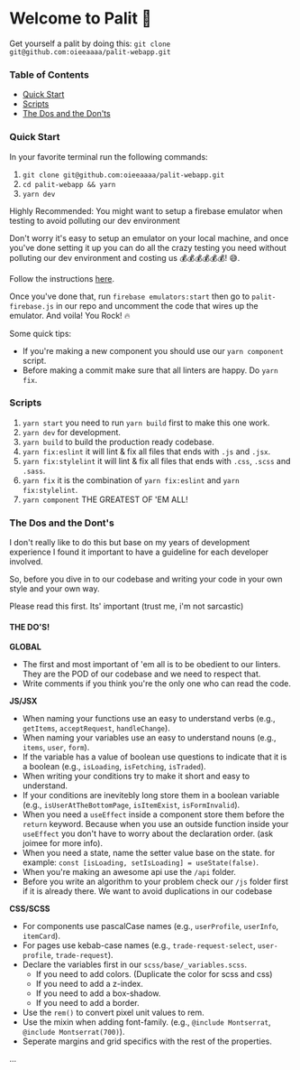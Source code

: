 # Welcome to Palit 🎉

Get yourself a palit by doing this: `git clone git@github.com:oieeaaaa/palit-webapp.git`

### Table of Contents
- [Quick Start]()
- [Scripts]()
- [The Dos and the Don'ts]()


### Quick Start

In your favorite terminal run the following commands:
1. `git clone git@github.com:oieeaaaa/palit-webapp.git`
1. `cd palit-webapp && yarn`
1. `yarn dev`

Highly Recommended:
You might want to setup a firebase emulator when testing to avoid polluting our dev environment

Don't worry it's easy to setup an emulator on your local machine, and once
you've done setting it up you can do all the crazy testing you need without polluting
our dev environment and costing us 💰💰💰💰💰💰! 😅.

Follow the instructions [here](https://firebase.google.com/docs/emulator-suite/install_and_configure).

Once you've done that, run `firebase emulators:start` then go to
`palit-firebase.js` in our repo and uncomment the code that wires up the
emulator. And voila! You Rock! 🔥

Some quick tips:
- If you're making a new component you should use our `yarn component` script.
- Before making a commit make sure that all linters are happy. Do `yarn fix`.

### Scripts
1. `yarn start` you need to run `yarn build` first to make this one work.
1. `yarn dev` for development.
1. `yarn build` to build the production ready codebase.
1. `yarn fix:eslint` it will lint & fix all files that ends with `.js` and `.jsx`.
1. `yarn fix:stylelint` it will lint & fix all files that ends with `.css`, `.scss` and `.sass`.
1. `yarn fix` it is the combination of `yarn fix:eslint` and `yarn fix:stylelint`.
1. `yarn component` THE GREATEST OF 'EM ALL!

### The Dos and the Dont's

I don't really like to do this but base on my years of development experience I found it important to have a guideline for each developer involved.

So, before you dive in to our codebase and writing your code in your own style and your own way.

Please read this first. Its' important (trust me, i'm not sarcastic)

#### THE DO'S!
**GLOBAL**
- The first and most important of 'em all is to be obedient to our linters. They are the POD of our codebase and we need to respect that.
- Write comments if you think you're the only one who can read the code.

**JS/JSX**
- When naming your functions use an easy to understand verbs (e.g., `getItems`, `acceptRequest`, `handleChange`).
- When naming your variables use an easy to understand nouns (e.g., `items`, `user`, `form`).
- If the variable has a value of boolean use questions to indicate that it is a boolean (e.g., `isLoading`, `isFetching`, `isTraded`).
- When writing your conditions try to make it short and easy to understand.
- If your conditions are inevitebly long store them in a boolean variable (e.g., `isUserAtTheBottomPage`, `isItemExist`, `isFormInvalid`).
- When you need a `useEffect` inside a component store them before the `return` keyword. Because when you use an outside function inside your `useEffect` you don't have to worry about the declaration order. (ask joimee for more info).
- When you need a state, name the setter value base on the state. for example: `const [isLoading, setIsLoading] = useState(false)`.
- When you're making an awesome api use the `/api` folder.
- Before you write an algorithm to your problem check our `/js` folder first if it is already there. We want to avoid duplications in our codebase

**CSS/SCSS**
- For components use pascalCase names (e.g., `userProfile`, `userInfo`, `itemCard`).
- For pages use kebab-case names (e.g., `trade-request-select`, `user-profile`, `trade-request`).
- Declare the variables first in our `scss/base/_variables.scss`.
  - If you need to add colors. (Duplicate the color for scss and css)
  - If you need to add a z-index.
  - If you need to add a box-shadow.
  - If you need to add a border.
- Use the `rem()` to convert pixel unit values to rem.
- Use the mixin when adding font-family. (e.g., `@include Montserrat`, `@include Montserrat(700)`).
- Seperate margins and grid specifics with the rest of the properties.

...
